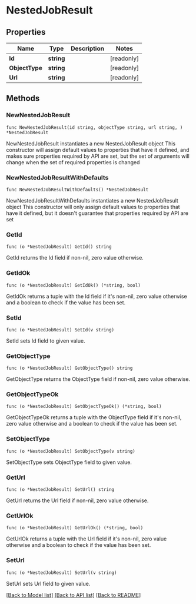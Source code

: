 # NestedJobResult

## Properties

Name | Type | Description | Notes
------------ | ------------- | ------------- | -------------
**Id** | **string** |  | [readonly] 
**ObjectType** | **string** |  | [readonly] 
**Url** | **string** |  | [readonly] 

## Methods

### NewNestedJobResult

`func NewNestedJobResult(id string, objectType string, url string, ) *NestedJobResult`

NewNestedJobResult instantiates a new NestedJobResult object
This constructor will assign default values to properties that have it defined,
and makes sure properties required by API are set, but the set of arguments
will change when the set of required properties is changed

### NewNestedJobResultWithDefaults

`func NewNestedJobResultWithDefaults() *NestedJobResult`

NewNestedJobResultWithDefaults instantiates a new NestedJobResult object
This constructor will only assign default values to properties that have it defined,
but it doesn't guarantee that properties required by API are set

### GetId

`func (o *NestedJobResult) GetId() string`

GetId returns the Id field if non-nil, zero value otherwise.

### GetIdOk

`func (o *NestedJobResult) GetIdOk() (*string, bool)`

GetIdOk returns a tuple with the Id field if it's non-nil, zero value otherwise
and a boolean to check if the value has been set.

### SetId

`func (o *NestedJobResult) SetId(v string)`

SetId sets Id field to given value.


### GetObjectType

`func (o *NestedJobResult) GetObjectType() string`

GetObjectType returns the ObjectType field if non-nil, zero value otherwise.

### GetObjectTypeOk

`func (o *NestedJobResult) GetObjectTypeOk() (*string, bool)`

GetObjectTypeOk returns a tuple with the ObjectType field if it's non-nil, zero value otherwise
and a boolean to check if the value has been set.

### SetObjectType

`func (o *NestedJobResult) SetObjectType(v string)`

SetObjectType sets ObjectType field to given value.


### GetUrl

`func (o *NestedJobResult) GetUrl() string`

GetUrl returns the Url field if non-nil, zero value otherwise.

### GetUrlOk

`func (o *NestedJobResult) GetUrlOk() (*string, bool)`

GetUrlOk returns a tuple with the Url field if it's non-nil, zero value otherwise
and a boolean to check if the value has been set.

### SetUrl

`func (o *NestedJobResult) SetUrl(v string)`

SetUrl sets Url field to given value.



[[Back to Model list]](../README.md#documentation-for-models) [[Back to API list]](../README.md#documentation-for-api-endpoints) [[Back to README]](../README.md)


